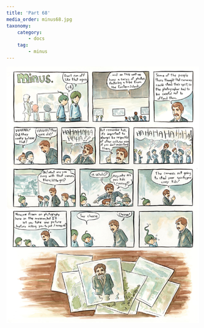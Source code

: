 ```yaml
---
title: 'Part 68'
media_order: minus68.jpg
taxonomy:
    category:
        - docs
    tag:
        - minus
---
```


![](minus68.jpg)